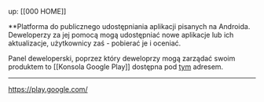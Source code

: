 up: [[000 HOME]]

**Platforma do publicznego udostępniania aplikacji pisanych na Androida. Deweloperzy za jej pomocą mogą udostępniać nowe aplikacje lub ich aktualizacje, użytkownicy zaś - pobierać je i oceniać.

Panel deweloperski, poprzez który deweloprzy mogą zarządać swoim produktem to [[Konsola Google Play]] dostępna pod [tym](https://play.google.com/console/about/) adresem.

---
https://play.google.com/